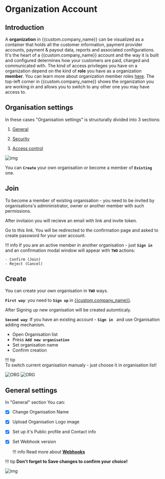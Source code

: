 # Organization Account

## Introduction

A  **organization**  in {{custom.company_name}} can be visualized as a container that holds all the customer information, payment provider accounts, payment & payout data, reports and associated configurations. It's the heart of a {{custom.company_name}} account and the way it is built and configured determines how your customers are paid, charged and communicated with. The kind of access privileges you have on a organization depend on the kind of  **role**  you have as a organization  **member**. You can learn more about organization member roles  [here](/account/assess-control/). The top-left corner in {{custom.company_name}} shows the organization you are working in and allows you to switch to any other one you may have access to.


## Organisation settings

In these cases "Organisation settings" is structurally divided into 3 sections:

1. [General](general)

2. [Security](security)

3. [Access control](access)

![img](images/org1.png)

You can **`Create`** your own organisation or become a member of **`Existing`** one.

## Join
To become a member of existing organisation - you need to be invited  by organisations's admininistrator, owner or another member with such permissions.

After invitaion you will recieve an email with link and invite token. 

Go to this link. You will be redirected to the confirmation page and asked to create password for your user account.

!!! info 
    If you are an active member in another organisation  - just **`Sign in `**  and an confirmation modal window will appear with **`TWO`** actions:
    
    - Confirm (Join)
    - Reject (Cancel)

## Create

You can create your own organisation in  **`TWO`** ways.

**`First way`**: you need to **`Sign up`** in [{{custom.company_name}}]({{custom.dashboard_base_url}}register).

After Signing up new organisation will be created automticaly.

**`Second way`**: If you have an existing account - **`Sign in `** and use Organisation adding mechanism.

- Open Organisation list
- Press **`Add new organisation`**
- Set organisation name
- Confirm creation


!!! tip    
    To switch current organisation manualy - just choose it in organisation list!

![ORG](images/org_create1.png)
![ORG](images/org_create2.png)

## General settings
In "General" section You can:

- [x] Change Organisation Name
- [x] Upload Organisation Logo image
- [x] Set up it's Public profile and Contact info
- [x] Set Webhook version  
    
    !!! info
       Read more about [**Webhooks**](../../webhooks/)

!!! tip
    **Don't forget to Save changes to confirm your choice!**

![img](images/org_general1.png)
    